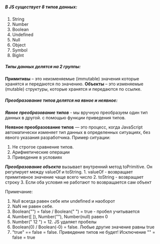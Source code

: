 ##### В JS существует 8 типов данных:
1. String
2. Number
3. Boolean
4. Undefined
5. Null
6. Object
7. Symbol
8. BigInt
##### Типы данных делятся на 2 группы:
**Примитивы** – это неизменяемые (immutable) значения которые хранятся и передаются по значению. 
**Объекты** – это изменяемые (mutable) структуры, которые хранятся и передаются по ссылке.
##### Преобразование типов делятся на явное и неявное:
***Явное преобразование типов*** - мы вручную преобразуем один тип данных в другой. с помощью функции приведения типов.

**Неявное преобразование типов** — это процесс, когда JavaScript автоматически изменяет тип данных в определенных ситуациях, без явного указания разработчика.
Пример ситуации:
1. Не строгое сравнение типов.
2. Арифметические операции
3. Приведение в условиях 

***Преобразование объекта*** вызывает внутренний метод toPrimitive. Он регулирует между valueOf и toString.
	1. valueOf - возвращает примитивное значение чаще всего число
	2. toString - возвращает строку
	3. Если оба условия не работают то возвращается сам объект

Примечание:
1. Null всегда равен себе или undefined и наоборот
2. NaN не равен себе.
3. Boolean("") = false  / Boolean(" ") = true  - пробел учитывается
4. Number([ ]), Number(""), Number(null) равен 0
5. Number("  12 ") = 12. JS удаляет пробелы
6. Boolean(0) / Boolean(-0) = false. Любые другие значение равны true
7. "true" == false = false. Приведение типов не будет! Исключение "" = false = true